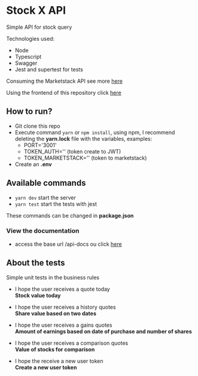 
# Stock X API

Simple API for stock query

Technologies used:
- Node
- Typescript
- Swagger
- Jest and supertest for tests

Consuming the Marketstack API see more [here](https://marketstack.com/documentation)

Using the frontend of this repository click [here](https://github.com/wiliamvj/x-stock-frontend)

## How to run?

- Git clone this repo
- Execute command ```yarn``` or ```npm install```, using npm, I recommend deleting the **yarn.lock** file with the variables, examples:
  - PORT='3001'
  - TOKEN_AUTH='' (token create to JWT)
  - TOKEN_MARKETSTACK='' (token to marketstack)
- Create an **.env** 

## Available commands

- ```yarn dev``` start the server
-  ```yarn test``` start the tests with jest

These commands can be changed in **package.json**



 ###  View the documentation
- access the base url /api-docs ou click [here](https://stock-x-wil.herokuapp.com/api-docs/)

## About the tests
Simple unit tests in the business rules

- I hope the user receives a quote today </br >
**Stock value today**

- I hope the user receives a history quotes </br >
**Share value based on two dates**

- I hope the user receives a gains quotes </br >
**Amount of earnings based on date of purchase and number of shares**

- I hope the user receives a comparison quotes </br >
**Value of stocks for comparison**

- I hope the receive a new user token </br >
**Create a new user token**

